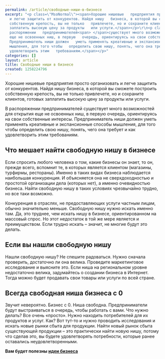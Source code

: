 ```yaml
---
permalink: /article/свободные-ниши-в-бизнесе
excerpt: "<p class=\"MsoNormal\"><span>Хорошие нишевые   предприятия просто организовать
  и легче защитить от конкурентов. Найдя нишу   бизнеса, в которой вы сможете построить
  собственную крепость, вы не только   привлечете, но и сохраните клиентов, готовых
  заплатить высокую цену за продукты   или услуги.</span></p>\r\n<p class=\"MsoNormal\"><span>В
  распоряжении   предпринимателей<span> </span>существует много возможностей для открытия
  еще не освоенных ниш, в первую   очередь, ориентируясь на свои собственные интересы.
  Предприниматель ниши должен   уметь применять креативные и экспансионные способы
  мышления, для того чтобы   определить свою нишу, понять, чего она требует и как
  удовлетворить этим   требованиям.</span></p>"
categories: []
layout: article
title: Свободные ниши в бизнесе
created: 1258224796
---
```

<p class="MsoNormal"><span>Хорошие нишевые   предприятия просто организовать и легче защитить от конкурентов. Найдя нишу   бизнеса, в которой вы сможете построить собственную крепость, вы не только   привлечете, но и сохраните клиентов, готовых заплатить высокую цену за продукты   или услуги.</span></p>
<p class="MsoNormal"><span>В распоряжении   предпринимателей<span> </span>существует много возможностей для открытия еще не освоенных ниш, в первую   очередь, ориентируясь на свои собственные интересы. Предприниматель ниши должен   уметь применять креативные и экспансионные способы мышления, для того чтобы   определить свою нишу, понять, чего она требует и как удовлетворить этим   требованиям.</span></p>
<h2>Что мешает найти свободную нишу в бизнесе</h2>
<p class="MsoNormal">Если спросить любого человека о том, какие бизнесы он знает,   то он, прежде всего, вспомнит те, в которых является клиентом (магазины,   турфирмы, рестораны). Именно в таких видах бизнеса наблюдается наибольшая   конкуренция. И объясняется она не сверхдоходностью и простотой организации дела   (которых нет), а именно очевидностью бизнеса. Найти свободную нишу в таких   условиях чрезвычайно трудно, но все таки возможно.</p>
<p class="MsoNormal">Конкуренция в отраслях, не предоставляющих услуги частным   лицам, обычно значительно меньше. Свободную нишу нужно искать именно там. Да,   это труднее, чем искать нишу в бизнесе, ориентированном на массовый спрос. Но   этот недостаток в той же мере является и преимуществом. Если трудно искать &ndash;   значит, не многие будут это делать.</p>
<h2>Если вы нашли свободную нишу</h2>
<p class="MsoNormal">Нашли свободную нишу? Не спешите радоваться. Нужно сначала   проверить, достаточно ли она велика. Проведите маркетинговое исследование и   выясните это. Если ниша на региональном уровне недостаточно велика, задумайтесь   о создании бизнеса в Интернет. Тогда можно будет продавать свои товары или   услуги по всей стране.</p>
<h2>Всегда свободная ниша бизнеса с 0</h2>
<p class="MsoNormal">Звучит невероятно. Бизнес с 0. Ниша свободна.   Предприниматели будут выстраиваться в очередь, чтобы работать с вами. Что нужно   делать? Все очень &laquo;просто&raquo;. Нужно находить потребителей для их продуктов и   услуг. Как? Вот тут-то и нужно проводить исследования и искать новые рынки   сбыта для продукции. Найти новый рынок сбыта существующей продукции &ndash; это   практически найти новую нишу, потому что сделав это, вы будете удовлетворять   потребности, которые ранее оставались неудовлетворенными.</p>
<p><strong>Вам будет полезны </strong><a href="http://www.business101.ru/category/статьи/идеи-бизнеса"><strong>идеи бизнеса</strong></a></p>
